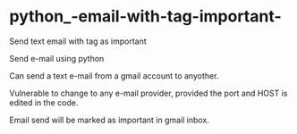 python_-email-with-tag-important-
=================================

Send text email with tag as important

Send e-mail using python

Can send a text e-mail from a gmail account to anyother.

Vulnerable to change to any e-mail provider, provided the port and HOST is edited in the code.

Email send will be marked as important in gmail inbox.
